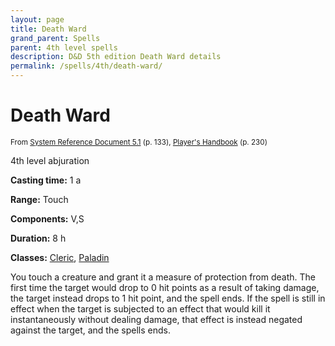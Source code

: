 ```yaml
---
layout: page
title: Death Ward
grand_parent: Spells
parent: 4th level spells 
description: D&D 5th edition Death Ward details
permalink: /spells/4th/death-ward/
---
```


# Death Ward

<small>From <a target="_blank" href="https://media.wizards.com/2016/downloads/DND/SRD-OGL_V5.1.pdf">System Reference Document 5.1</a> (p. 133), <a target="_blank" href="https://dnd.wizards.com/products/tabletop-games/rpg-products/rpg_playershandbook">Player's Handbook</a> (p. 230)</small>


4th level abjuration

**Casting time:** 1 a

**Range:** Touch

**Components:** V,S 

**Duration:** 8 h

**Classes:** [Cleric](/classes/cleric/), [Paladin](/classes/paladin/)

You touch a creature and grant it a measure of protection from death. The first time the target would drop to 0 hit points as a result of taking damage, the target instead drops to 1 hit point, and the spell ends. If the spell is still in effect when the target is subjected to an effect that would kill it instantaneously without dealing damage, that effect is instead negated against the target, and the spells ends.